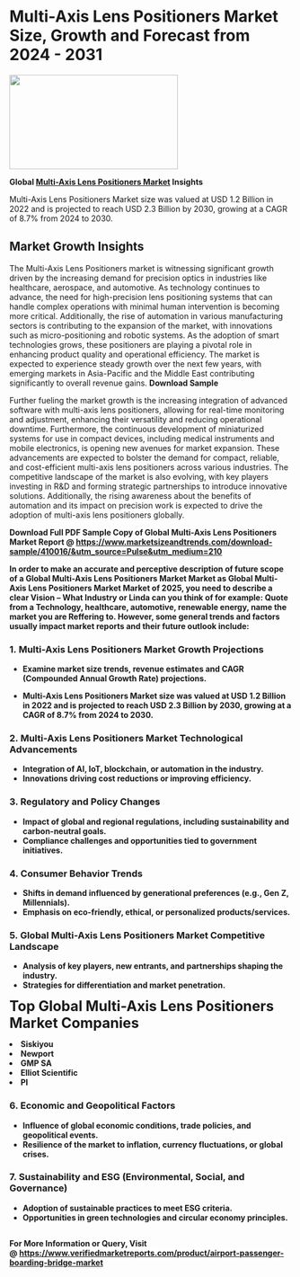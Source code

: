 <H1>Multi-Axis Lens Positioners Market Size, Growth and Forecast from 2024 - 2031</H1><img class="aligncenter size-medium wp-image-584254" src="https://thirdeyenews.in/wp-content/uploads/2024/09/Global-Market-Research-300x168.jpeg" alt="" width="300" height="168" /><p><strong>Global&nbsp;<a href="https://www.marketsizeandtrends.com/download-sample/410016/&amp;utm_source=Pulse&amp;utm_medium=210">Multi-Axis Lens Positioners Market</a> Insights</strong></p><p>Multi-Axis Lens Positioners Market size was valued at USD 1.2 Billion in 2022 and is projected to reach USD 2.3 Billion by 2030, growing at a CAGR of 8.7% from 2024 to 2030.</p><p><h2>Market Growth Insights</h2> <p>The Multi-Axis Lens Positioners market is witnessing significant growth driven by the increasing demand for precision optics in industries like healthcare, aerospace, and automotive. As technology continues to advance, the need for high-precision lens positioning systems that can handle complex operations with minimal human intervention is becoming more critical. Additionally, the rise of automation in various manufacturing sectors is contributing to the expansion of the market, with innovations such as micro-positioning and robotic systems. As the adoption of smart technologies grows, these positioners are playing a pivotal role in enhancing product quality and operational efficiency. The market is expected to experience steady growth over the next few years, with emerging markets in Asia-Pacific and the Middle East contributing significantly to overall revenue gains. <strong>Download Sample</strong> </p> <p>Further fueling the market growth is the increasing integration of advanced software with multi-axis lens positioners, allowing for real-time monitoring and adjustment, enhancing their versatility and reducing operational downtime. Furthermore, the continuous development of miniaturized systems for use in compact devices, including medical instruments and mobile electronics, is opening new avenues for market expansion. These advancements are expected to bolster the demand for compact, reliable, and cost-efficient multi-axis lens positioners across various industries. The competitive landscape of the market is also evolving, with key players investing in R&D and forming strategic partnerships to introduce innovative solutions. Additionally, the rising awareness about the benefits of automation and its impact on precision work is expected to drive the adoption of multi-axis lens positioners globally. <strong></p><p><span class=""><strong>Download Full PDF Sample Copy of Global Multi-Axis Lens Positioners Market Report</strong> @ <a href="https://www.marketsizeandtrends.com/download-sample/410016/&amp;utm_source=Pulse&amp;utm_medium=210" target="_blank">https://www.marketsizeandtrends.com/download-sample/410016/&amp;utm_source=Pulse&amp;utm_medium=210</a></span></p><p>In order to make an accurate and perceptive description of future scope of a Global&nbsp;Multi-Axis Lens Positioners Market Market as Global&nbsp;Multi-Axis Lens Positioners Market Market of 2025, you need to describe a clear Vision &ndash; What Industry or Linda can you think of for example: Quote from a Technology, healthcare, automotive, renewable energy, name the market you are Reffering to. However, some general trends and factors usually impact market reports and their future outlook include:</p><h3>1.&nbsp;<strong>Multi-Axis Lens Positioners Market Growth Projections</strong></h3><ul><li>Examine market size trends, revenue estimates and CAGR (Compounded Annual Growth Rate) projections.</li><li><p>Multi-Axis Lens Positioners Market size was valued at USD 1.2 Billion in 2022 and is projected to reach USD 2.3 Billion by 2030, growing at a CAGR of 8.7% from 2024 to 2030.</p></li></ul><h3>2.&nbsp;<strong>Multi-Axis Lens Positioners Market Technological Advancements</strong></h3><ul><li>Integration of AI, IoT, blockchain, or automation in the industry.</li><li>Innovations driving cost reductions or improving efficiency.</li></ul><h3>3.&nbsp;<strong>Regulatory and Policy Changes</strong></h3><ul><li>Impact of global and regional regulations, including sustainability and carbon-neutral goals.</li><li>Compliance challenges and opportunities tied to government initiatives.</li></ul><h3>4.&nbsp;<strong>Consumer Behavior Trends</strong></h3><ul><li>Shifts in demand influenced by generational preferences (e.g., Gen Z, Millennials).</li><li>Emphasis on eco-friendly, ethical, or personalized products/services.</li></ul><h3>5.&nbsp;<strong>Global Multi-Axis Lens Positioners Market Competitive Landscape</strong></h3><ul><li>Analysis of key players, new entrants, and partnerships shaping the industry.</li><li>Strategies for differentiation and market penetration.</li></ul><p data-pm-slice="1 1 []"><span style="color: inherit; font-family: inherit; font-size: 25px;">Top Global Multi-Axis Lens Positioners Market Companies</span></p><div class="" data-test-id=""><p><li>Siskiyou</li><li> Newport</li><li> GMP SA</li><li> Elliot Scientific</li><li> PI</li></p></div><h3>6.&nbsp;<strong>Economic and Geopolitical Factors</strong></h3><ul><li>Influence of global economic conditions, trade policies, and geopolitical events.</li><li>Resilience of the market to inflation, currency fluctuations, or global crises.</li></ul><h3>7.&nbsp;<strong>Sustainability and ESG (Environmental, Social, and Governance)</strong></h3><ul><li>Adoption of sustainable practices to meet ESG criteria.</li><li>Opportunities in green technologies and circular economy principles.</li></ul><h2><strong style="font-size: 14px;">For More Information or Query, Visit @&nbsp;</strong><a style="background-color: #ffffff; font-size: 14px;" href="https://www.marketsizeandtrends.com/report/multi-axis-lens-positioners-market/" target="_blank">https://www.verifiedmarketreports.com/product/airport-passenger-boarding-bridge-market</a></h2>
